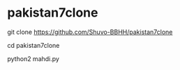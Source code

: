 # pakistan7clone

git clone https://github.com/Shuvo-BBHH/pakistan7clone

cd pakistan7clone

python2 mahdi.py
